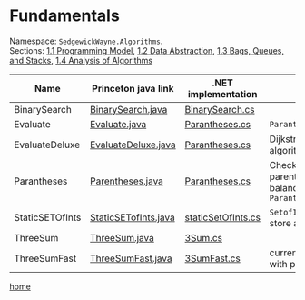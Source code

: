 # Fundamentals

Namespace: `SedgewickWayne.Algorithms`. \
Sections: [1.1 Programming Model], [1.2 Data Abstraction], [1.3 Bags, Queues, and Stacks], [1.4 Analysis of Algorithms]

Name | Princeton java link | .NET implementation | Misc 
--- | --- | --- | ---
BinarySearch | [BinarySearch.java] | [BinarySearch.cs] | 
Evaluate | [Evaluate.java] | [Parantheses.cs] | `Parantheses.Evaluate`
EvaluateDeluxe | [EvaluateDeluxe.java] | [Parantheses.cs] | Dijkstra's two-stack algorithm
Parantheses | [Parentheses.java] | [Parantheses.cs] | Checks to see if the parentheses are balanced `Parantheses.IsBalanced`
StaticSETOfInts | [StaticSETofInts.java] | [staticSetOfInts.cs] | `SetofInts`, Data type to store a set of integers
ThreeSum | [ThreeSum.java] | [3Sum.cs]
ThreeSumFast | [ThreeSumFast.java] | [3SumFast.cs] | currently only algorithm with performance tests

[home](../README.md#pages)

[1.1 Programming Model]: https://algs4.cs.princeton.edu/11model/
[1.2 Data Abstraction]: https://algs4.cs.princeton.edu/12oop/
[1.3 Bags, Queues, and Stacks]: https://algs4.cs.princeton.edu/13stacks/
[1.4 Analysis of Algorithms]: https://algs4.cs.princeton.edu/14analysis/
[BinarySearch.java]: http://algs4.cs.princeton.edu/11model/BinarySearch.java.html
[Evaluate.java]: http://algs4.cs.princeton.edu/13stacks/Evaluate.java.html
[EvaluateDeluxe.java]: http://algs4.cs.princeton.edu/13stacks/EvaluateDeluxe.java.html
[BinarySearch.cs]: ../src/Fundamentals/BinarySearch.cs
[Parantheses.cs]: ../src/Fundamentals/Parantheses.cs
[Parentheses.java]: http://algs4.cs.princeton.edu/13stacks/Parentheses.java.html
[StaticSETofInts.java]: http://algs4.cs.princeton.edu/12oop/StaticSETofInts.java.html
[staticSetOfInts.cs]: ../src/Fundamentals/staticSetOfInts.cs
[ThreeSum.java]: http://algs4.cs.princeton.edu/14analysis/ThreeSum.java
[3Sum.cs]: ../src/Fundamentals/3Sum.cs
[ThreeSumFast.java]: http://algs4.cs.princeton.edu/14analysis/ThreeSumFast.java
[3SumFast.cs]: ../src/Fundamentals/3SumFast.cs